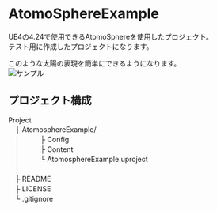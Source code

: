 # AtomoSphereExample

UE4の4.24で使用できるAtomoSphereを使用したプロジェクト。  
テスト用に作成したプロジェクトになります。  
  
このような太陽の表現を簡単にできるようになります。  
![サンプル](https://github.com/yosikata/AtomosphereExample/blob/master/image.png)

## プロジェクト構成
Project  
　├ AtomosphereExample/  
　│　　　├ Config  
　│　　　├ Content    
　│　　　└ AtomosphereExample.uproject  
　│      
　├ README   
　├ LICENSE  
　└ .gitignore  